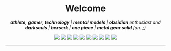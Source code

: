 <h1 align='center'>Welcome</h2>
<p align="center"><em> <strong>athlete</strong>, <strong>gamer</strong>, <strong>technology</strong> | <strong>mental models</strong> | <strong>obsidian</strong> enthusiast and <strong>darksouls</strong> | <strong>berserk</strong> | <strong>one piece</strong> | <strong>metal gear solid</strong> fan. ;)</em></p>


<p align="center">
  <img src="https://img.shields.io/badge/-Python-3776AB?style=flat&logo=Python&logoColor=white">
  <img src="https://img.shields.io/badge/-SQL-4479A1?style=flat&logo=MySQL&logoColor=white">
  <img src="https://img.shields.io/badge/-Ubuntu-E95420?style=flat&logo=Ubuntu&logoColor=white">
  <img src="https://img.shields.io/badge/-Hugging_Face-FFEF00?style=flat&logoColor=white">
  <img src="https://img.shields.io/badge/-Notion-000000?style=flat&logo=Notion&logoColor=white">
  <img src="https://img.shields.io/badge/-Obsidian-483D8B?style=flat&logo=Obsidian&logoColor=white">
  <img src="https://img.shields.io/badge/-Google_Analytics-E37400?style=flat&logo=Google-Analytics&logoColor=white">
  <img src="https://img.shields.io/badge/-Spark-E25A1C?style=flat&logo=Apache-Spark&logoColor=white">
  <img src="https://img.shields.io/badge/-SageMaker-FF9900?style=flat&logo=Amazon-AWS&logoColor=white">
  <img src="https://img.shields.io/badge/-Glue-FF9900?style=flat&logo=Amazon-AWS&logoColor=white">
</p>


---
